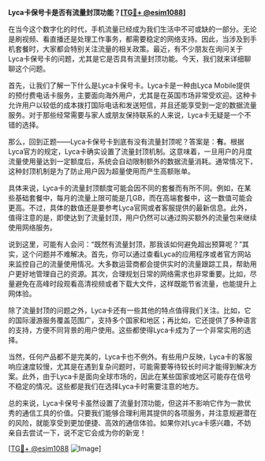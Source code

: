 **Lyca卡保号卡是否有流量封顶功能？[[TG💪+ @esim1088](https://t.me/s/esim1088)]**

在当今这个数字化的时代，手机流量已经成为我们生活中不可或缺的一部分。无论是刷视频、看直播还是处理工作事务，都需要稳定的网络支持。因此，当涉及到手机套餐时，大家都会特别关注流量的相关政策。最近，有不少朋友在询问关于Lyca卡保号卡的问题，尤其是它是否具有流量封顶功能。今天，我们就来详细聊聊这个问题。

首先，让我们了解一下什么是Lyca卡保号卡。Lyca卡是一种由Lyca Mobile提供的预付费电话卡服务，主要面向海外用户，尤其是在英国市场非常受欢迎。这种卡允许用户以较低的成本拨打国际电话和发送短信，并且还能享受到一定的数据流量服务。对于那些经常需要与家人或朋友保持联系的人来说，Lyca卡无疑是一个不错的选择。

那么，回到正题——Lyca卡保号卡到底有没有流量封顶呢？答案是：**有**。根据Lyca官方的规定，Lyca卡确实设置了流量封顶机制。这意味着，一旦用户的月度流量使用量达到一定额度后，系统会自动限制额外的数据流量消耗。通常情况下，这种封顶机制是为了防止用户因为超量使用而产生高额账单。

具体来说，Lyca卡的流量封顶额度可能会因不同的套餐而有所不同。例如，在某些基础套餐中，每月的流量上限可能是几GB，而在高端套餐中，这一数值可能会更高。不过，具体的数值还是要参考Lyca官网或者客服提供的最新信息。此外，值得注意的是，即使达到了流量封顶，用户仍然可以通过购买额外的流量包来继续使用网络服务。

说到这里，可能有人会问：“既然有流量封顶，那我该如何避免超出预算呢？”其实，这个问题并不难解决。首先，你可以通过查看Lyca的应用程序或者官方网站来监控自己的流量使用情况。大多数运营商都会提供实时的流量跟踪工具，帮助用户更好地管理自己的资源。其次，合理规划日常的网络需求也非常重要。比如，尽量避免在高峰时段观看高清视频或者下载大文件，这样既能节省流量，也能提升上网体验。

除了流量封顶的问题之外，Lyca卡还有一些其他的特点值得我们关注。比如，它的国际漫游服务覆盖范围广，支持多个国家和地区；再比如，它还提供了多种语言的支持，方便不同背景的用户使用。这些都使得Lyca卡成为了一个非常实用的选择。

当然，任何产品都不是完美的，Lyca卡也不例外。有些用户反映，Lyca卡的客服响应速度较慢，尤其是在遇到复杂问题时，可能需要等待较长时间才能得到解决方案。此外，由于Lyca卡是面向全球市场的，因此在某些国家或地区可能存在信号不稳定的情况。这些都是我们在选择Lyca卡时需要注意的地方。

总的来说，Lyca卡保号卡虽然设置了流量封顶功能，但这并不影响它作为一款优秀的通信工具的价值。只要我们能够合理利用其提供的各项服务，并注意规避潜在的风险，就能享受到更加便捷、高效的通信体验。如果你对Lyca卡感兴趣，不妨亲自去尝试一下，说不定它会成为你的新宠！

[[TG💪+ @esim1088](https://t.me/s/esim1088) ![Image](https://i.postimg.cc/4NQfJmqS/Snipaste-2025-05-13-00-14-12.png)]